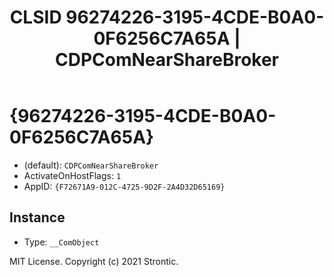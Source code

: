﻿---
title: "CLSID 96274226-3195-4CDE-B0A0-0F6256C7A65A | CDPComNearShareBroker"
excerpt: What is COM-Object CLSID 96274226-3195-4CDE-B0A0-0F6256C7A65A?
---

# {96274226-3195-4CDE-B0A0-0F6256C7A65A}

* (default): `CDPComNearShareBroker`
* ActivateOnHostFlags: `1`
* AppID: `{F72671A9-012C-4725-9D2F-2A4D32D65169}`

## Instance

* Type: `__ComObject`

MIT License. Copyright (c) 2021 Strontic.


